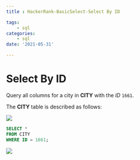 ```yaml
---
title : HackerRank-BasicSelect-Select By ID

tags:
    - sql
categories:
    - sql 
date: '2021-05-31'

---
```


# Select By ID

Query all columns for a city in  **CITY**  with the  _ID_  `1661`.

The  **CITY**  table is described as follows:

![](https://s3.amazonaws.com/hr-challenge-images/8137/1449729804-f21d187d0f-CITY.jpg)

```sql
SELECT *
FROM CITY
WHERE ID = 1661;
```

![](https://i.imgur.com/5rMgZgr.png)

